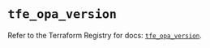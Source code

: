 # `tfe_opa_version`

Refer to the Terraform Registry for docs: [`tfe_opa_version`](https://registry.terraform.io/providers/hashicorp/tfe/0.53.0/docs/resources/opa_version).
